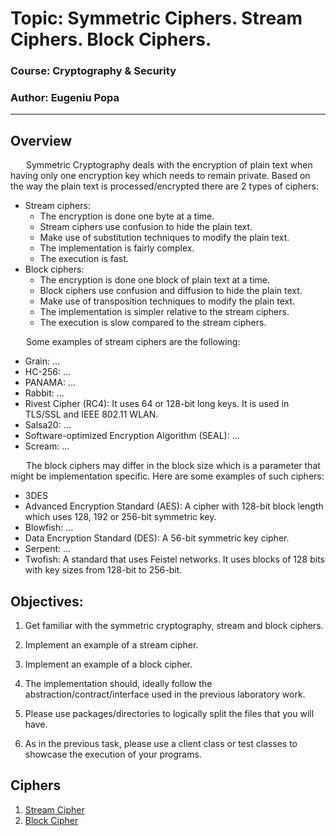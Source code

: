 # Topic: Symmetric Ciphers. Stream Ciphers. Block Ciphers.

### Course: Cryptography & Security
### Author: Eugeniu Popa

----

## Overview
&ensp;&ensp;&ensp; Symmetric Cryptography deals with the encryption of plain text when having only one encryption key which needs to remain private. Based on the way the plain text is processed/encrypted there are 2 types of ciphers:
- Stream ciphers:
    - The encryption is done one byte at a time.
    - Stream ciphers use confusion to hide the plain text.
    - Make use of substitution techniques to modify the plain text.
    - The implementation is fairly complex.
    - The execution is fast.
- Block ciphers:
    - The encryption is done one block of plain text at a time.
    - Block ciphers use confusion and diffusion to hide the plain text.
    - Make use of transposition techniques to modify the plain text.
    - The implementation is simpler relative to the stream ciphers.
    - The execution is slow compared to the stream ciphers.

&ensp;&ensp;&ensp; Some examples of stream ciphers are the following:
- Grain: ...
- HC-256: ...
- PANAMA: ...
- Rabbit: ...
- Rivest Cipher (RC4): It uses 64 or 128-bit long keys. It is used in TLS/SSL and IEEE 802.11 WLAN.
- Salsa20: ...
- Software-optimized Encryption Algorithm (SEAL): ...
- Scream: ...

&ensp;&ensp;&ensp; The block ciphers may differ in the block size which is a parameter that might be implementation specific. Here are some examples of such ciphers:
- 3DES
- Advanced Encryption Standard (AES): A cipher with 128-bit block length which uses 128, 192 or 256-bit symmetric key.
- Blowfish: ...
- Data Encryption Standard (DES): A 56-bit symmetric key cipher.
- Serpent: ...
- Twofish: A standard that uses Feistel networks. It uses blocks of 128 bits with key sizes from 128-bit to 256-bit.


## Objectives:
1. Get familiar with the symmetric cryptography, stream and block ciphers.

2. Implement an example of a stream cipher.

3. Implement an example of a block cipher.

4. The implementation should, ideally follow the abstraction/contract/interface used in the previous laboratory work.

5. Please use packages/directories to logically split the files that you will have.

6. As in the previous task, please use a client class or test classes to showcase the execution of your programs.

   
## Ciphers
1. [Stream Cipher](https://github.com/eugencic/utm-cs-labs/blob/main/Descriptions/Stream.md) 
2. [Block Cipher](https://github.com/eugencic/utm-cs-labs/blob/main/Descriptions/Block.md) 
